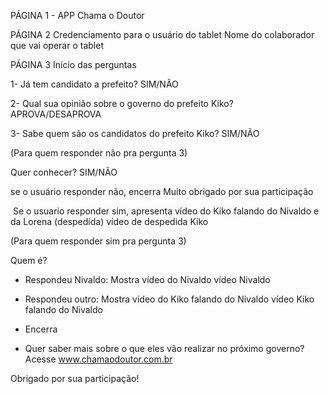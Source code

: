 PÁGINA 1 - APP Chama o Doutor 

PÁGINA 2 Credenciamento para o usuário do tablet 
Nome do colaborador que vai operar o tablet 

PÁGINA 3 
Início das perguntas 

1- Já tem candidato a prefeito? 
SIM/NÃO

2- Qual sua opinião sobre o governo do prefeito Kiko?
APROVA/DESAPROVA

3- Sabe quem são os candidatos do prefeito Kiko?
SIM/NÃO

(Para quem responder não pra pergunta 3)

Quer conhecer? 
SIM/NÃO

se o usuário responder não, encerra
Muito obrigado por sua participação

 Se o usuario responder sim, apresenta vídeo do Kiko falando do Nivaldo e da Lorena (despedida) 
vídeo de despedida Kiko

(Para quem responder sim pra pergunta 3)

Quem é?
- Respondeu Nivaldo: Mostra vídeo do Nivaldo
vídeo Nivaldo

- Respondeu outro: Mostra vídeo do Kiko falando do Nivaldo 
vídeo Kiko falando do Nivaldo
- Encerra

- Quer saber mais sobre o que eles vão realizar no próximo governo? Acesse www.chamaodoutor.com.br

Obrigado por sua participação!